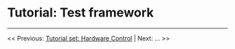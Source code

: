 # Tutorial: Test framework

___

<< Previous: [Tutorial set: Hardware Control](./2-tutorial-hardware-control.md) |
Next: ... >>
